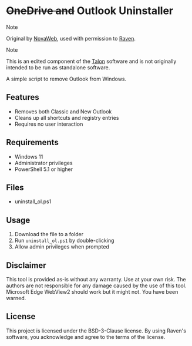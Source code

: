 # ~~OneDrive and~~ Outlook Uninstaller

> [!NOTE]
> Original by [NovaWeb](https://github.com/mre31), used with permission to [Raven](https://ravendevteam.org).

> [!NOTE]
> This is an edited component of the [Talon](https://github.com/ravendevteam/talon) software and is not originally intended to be run as standalone software.

A simple script to remove Outlook from Windows.

## Features

- Removes both Classic and New Outlook
- Cleans up all shortcuts and registry entries
- Requires no user interaction

## Requirements

- Windows 11
- Administrator privileges
- PowerShell 5.1 or higher

## Files
- uninstall_ol.ps1

## Usage

1. Download the file to a folder
3. Run `uninstall_ol.ps1` by double-clicking
4. Allow admin privileges when prompted

## Disclaimer

This tool is provided as-is without any warranty. Use at your own risk. The authors are not responsible for any damage caused by the use of this tool. Microsoft Edge WebView2 should work but it might not. You have been warned.

## License

This project is licensed under the BSD-3-Clause license. By using Raven's software, you acknowledge and agree to the terms of the license.
